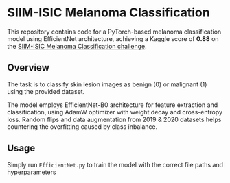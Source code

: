 # SIIM-ISIC Melanoma Classification

This repository contains code for a PyTorch-based melanoma classification model using EfficientNet architecture, achieving a Kaggle score of **0.88** on the [SIIM-ISIC Melanoma Classification challenge](https://www.kaggle.com/c/siim-isic-melanoma-classification/).

## Overview

The task is to classify skin lesion images as benign (0) or malignant (1) using the provided dataset. 

The model employs EfficientNet-B0 architecture for feature extraction and classification, using AdamW optimizer with weight decay and cross-entropy loss.
Random flips and data augmentation from 2019 & 2020 datasets helps countering the overfitting caused by class inbalance.

## Usage

Simply run `EfficientNet.py` to train the model with the correct file paths and hyperparameters
